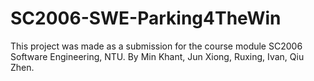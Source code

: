 # SC2006-SWE-Parking4TheWin
This project was made as a submission for the course module SC2006 Software Engineering, NTU. 
By Min Khant, Jun Xiong, Ruxing, Ivan, Qiu Zhen. 
